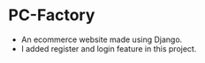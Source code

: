 # PC-Factory
- An ecommerce website made using Django.
- I added register and login feature in this project.
